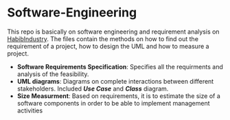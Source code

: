 # Software-Engineering

This repo is basically on software engineering and requirement analysis on [HabibIndustry](www.habibindustry.com ). The files contain the methods on how to find out the requirement of a project, how to design the UML and how to measure a project.

  - **Software Requirements Specification**: Specifies all the requirments and analysis of the feasibility. 
  - **UML diagrams**: Diagrams on complete interactions between different stakeholders. Included ***Use Case*** and ***Class*** diagram.
  - **Size Measurment**: Based on requirements, it is to estimate the size of a software components in order to be able to implement management activities

